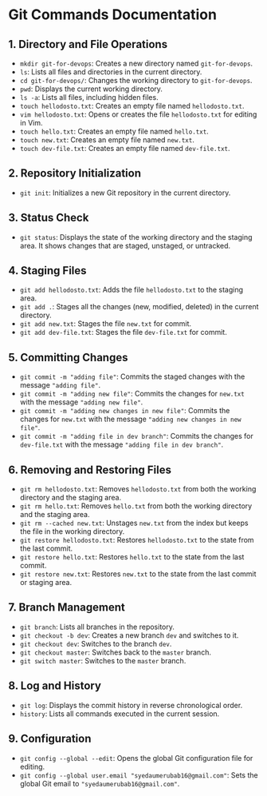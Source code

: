 # Git Commands Documentation

## 1. **Directory and File Operations**
- `mkdir git-for-devops`: Creates a new directory named `git-for-devops`.
- `ls`: Lists all files and directories in the current directory.
- `cd git-for-devops/`: Changes the working directory to `git-for-devops`.
- `pwd`: Displays the current working directory.
- `ls -a`: Lists all files, including hidden files.
- `touch hellodosto.txt`: Creates an empty file named `hellodosto.txt`.
- `vim hellodosto.txt`: Opens or creates the file `hellodosto.txt` for editing in Vim.
- `touch hello.txt`: Creates an empty file named `hello.txt`.
- `touch new.txt`: Creates an empty file named `new.txt`.
- `touch dev-file.txt`: Creates an empty file named `dev-file.txt`.

## 2. **Repository Initialization**
- `git init`: Initializes a new Git repository in the current directory.

## 3. **Status Check**
- `git status`: Displays the state of the working directory and the staging area. It shows changes that are staged, unstaged, or untracked.

## 4. **Staging Files**
- `git add hellodosto.txt`: Adds the file `hellodosto.txt` to the staging area.
- `git add .`: Stages all the changes (new, modified, deleted) in the current directory.
- `git add new.txt`: Stages the file `new.txt` for commit.
- `git add dev-file.txt`: Stages the file `dev-file.txt` for commit.

## 5. **Committing Changes**
- `git commit -m "adding file"`: Commits the staged changes with the message `"adding file"`.
- `git commit -m "adding new file"`: Commits the changes for `new.txt` with the message `"adding new file"`.
- `git commit -m "adding new changes in new file"`: Commits the changes for `new.txt` with the message `"adding new changes in new file"`.
- `git commit -m "adding file in dev branch"`: Commits the changes for `dev-file.txt` with the message `"adding file in dev branch"`.

## 6. **Removing and Restoring Files**
- `git rm hellodosto.txt`: Removes `hellodosto.txt` from both the working directory and the staging area.
- `git rm hello.txt`: Removes `hello.txt` from both the working directory and the staging area.
- `git rm --cached new.txt`: Unstages `new.txt` from the index but keeps the file in the working directory.
- `git restore hellodosto.txt`: Restores `hellodosto.txt` to the state from the last commit.
- `git restore hello.txt`: Restores `hello.txt` to the state from the last commit.
- `git restore new.txt`: Restores `new.txt` to the state from the last commit or staging area.

## 7. **Branch Management**
- `git branch`: Lists all branches in the repository.
- `git checkout -b dev`: Creates a new branch `dev` and switches to it.
- `git checkout dev`: Switches to the branch `dev`.
- `git checkout master`: Switches back to the `master` branch.
- `git switch master`: Switches to the `master` branch.

## 8. **Log and History**
- `git log`: Displays the commit history in reverse chronological order.
- `history`: Lists all commands executed in the current session.

## 9. **Configuration**
- `git config --global --edit`: Opens the global Git configuration file for editing.
- `git config --global user.email "syedaumerubab16@gmail.com"`: Sets the global Git email to `"syedaumerubab16@gmail.com"`.
